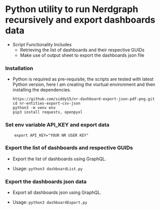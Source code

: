 # Python utility to run Nerdgraph recursively and export dashboards data

- Script Functionality Includes
  - Retrieving the list of dashboards and their respective GUIDs
  - Make use of output sheet to export the dashboards json file

### Installation 
- Python is required as pre-requisite, the scripts are tested with latest Python version, here I am creating the viurtual environment and then installing the dependencies. 
    
      https://github.com/siddy15/nr-dashboard-export-json-pdf-png.git
      cd nr-entities-export-csv-json
      python3 -m venv env
      pip3 install requests, openpyxl
    
### Set env variable API_KEY and export data
        export API_KEY="YOUR NR USER KEY"
    
###  Export the list of dashboards and respective GUIDs
- Export the list of dashboards using GraphQL.

- Usage: 
```python3 dashboardList.py```

###  Export the dashboards json data
- Export all dashboards json using GraphQL.

- Usage: 
    `python3 dashboardExport.py`